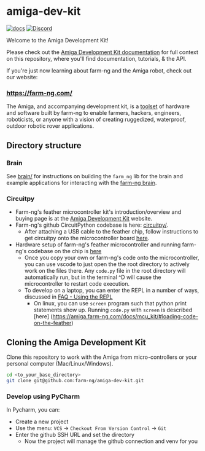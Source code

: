 # amiga-dev-kit

[![docs](https://github.com/farm-ng/amiga-dev-kit/actions/workflows/pages/pages-build-deployment/badge.svg)](https://github.com/farm-ng/amiga-dev-kit/actions/workflows/pages/pages-build-deployment)
[![Discord](https://badgen.net/badge/icon/discord?icon=discord&label)](https://discord.gg/YTCyGsEtBU)

Welcome to the Amiga Development Kit!

Please check out the [Amiga Development Kit documentation](https://farm-ng.github.io/amiga-dev-kit/) for full context on this repository, where you'll find documentation, tutorials, & the API.

If you're just now learning about farm-ng and the Amiga robot, check out our website:

### <https://farm-ng.com/>

The Amiga, and accompanying development kit, is a [toolset](https://farm-ng.com/collections/amiga-attachments) of hardware and software built by farm-ng to enable farmers, hackers, engineers, roboticists, or anyone with a vision of creating ruggedized, waterproof, outdoor robotic rover applications.

## Directory structure

### Brain

See [brain/](/brain/) for instructions on building the `farm_ng` lib for the brain and example applications for interacting with the [farm-ng brain](https://farm-ng.github.io/amiga-dev-kit/docs/brain/).

### Circuitpy

* Farm-ng's feather microcontroller kit's introduction/overview and buying page is at the [Amiga Development Kit](https://farm-ng.github.io/amiga-dev-kit) website.
* Farm-ng's github CircuitPython codebase is here: [circuitpy/](/circuitpy/).
  * After attaching a USB cable to the feather chip, follow instructions to get circuitpy onto the microcontroller board  [here](https://amiga.farm-ng.com/docs/mcu_kit/#loading-code-on-the-feather).
* Hardware setup of farm-ng's feather microcontroller and running farm-ng's codebase on the chip is [here](https://amiga.farm-ng.com/docs/mcu_kit/)
  * Once you copy your own or farm-ng's code onto the microcontroller, you can use vscode to just open the the root directory to actively work on the files there. Any `code.py` file in the root directory will automatically run, but in the terminal ^D will cause the microcontroller to restart code execution.
  * To develop on a laptop, you can enter the REPL in a number of ways, discussed in [FAQ - Using the REPL](https://amiga.farm-ng.com/docs/reference/faq#using-the-repl)
    * On linux, you can use `screen` program such that python print statements show up. Running `code.py` with `screen` is described [here]
      (<https://amiga.farm-ng.com/docs/mcu_kit/#loading-code-on-the-feather>)

## Cloning the Amiga Development Kit

Clone this repository to work with the Amiga from micro-controllers or your personal computer (Mac/Linux/Windows).

```bash
cd <to_your_base_directory>
git clone git@github.com:farm-ng/amiga-dev-kit.git
```

### Develop using PyCharm

In Pycharm, you can:

* Create a new project
* Use the menu: `VCS` -> `Checkout From Version Control` -> `Git`
* Enter the github SSH URL and set the directory
  * Now the project will manage the github connection and venv for you
